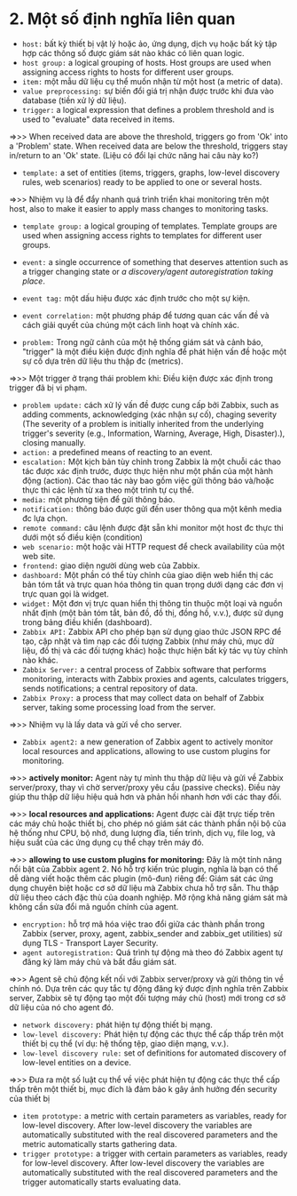 # 2. Một số định nghĩa liên quan
- `host:` bất kỳ thiết bị vật lý hoặc ảo, ứng dụng, dịch vụ hoặc bất kỳ tập hợp các thông số được giám sát nào khác có liên quan logic.
- `host group:` a logical grouping of hosts. Host groups are used when assigning access rights to hosts for different user groups. 
- `item:` một mẫu dữ liệu cụ thể muốn nhận từ một host (a metric of data).
- `value preprocessing:` sự biến đổi giá trị nhận được trước khi đưa vào database (tiền xử lý dữ liệu).
- `trigger:` a logical expression that defines a problem threshold and is used to "evaluate" data received in items.

=>>> When received data are above the threshold, triggers go from 'Ok' into a 'Problem' state. When received data are below the threshold, triggers stay in/return to an 'Ok' state. (Liệu có đổi lại chức năng hai câu này ko?)

- `template:` a set of entities (items, triggers, graphs, low-level discovery rules, web scenarios) ready to be applied to one or several hosts.

=>>> Nhiệm vụ là để đẩy nhanh quá trình triển khai monitoring trên một host, also to make it easier to apply mass changes to monitoring tasks.

- `template group:` a logical grouping of templates. Template groups are used when assigning access rights to templates for different user groups.

- `event:` a single occurrence of something that deserves attention such as a trigger changing state or *a discovery/agent autoregistration taking place*.
- `event tag:` một dấu hiệu được xác định trước cho một sự kiện.
- `event correlation:` một phương pháp để tương quan các vấn đề và cách giải quyết của chúng một cách linh hoạt và chính xác.

- `problem:` Trong ngữ cảnh của một hệ thống giám sát và cảnh báo, "trigger" là một điều kiện được định nghĩa để phát hiện vấn đề hoặc một sự cố dựa trên dữ liệu thu thập đc (metrics).

=>>> Một trigger ở trạng thái problem khi: Điều kiện được xác định trong trigger đã bị vi phạm.
- `problem update:` cách xử lý vấn đề được cung cấp bởi Zabbix, such as adding comments, acknowledging (xác nhận sự cố), chaging severity (The severity of a problem is initially inherited from the underlying trigger's severity (e.g., Information, Warning, Average, High, Disaster).), closing manually.
- `action:` a predefined means of reacting to an event.
- `escalation:` Một kịch bản tùy chỉnh trong Zabbix là một chuỗi các thao tác được xác định trước, được thực hiện như một phần của một hành động (action). Các thao tác này bao gồm việc gửi thông báo và/hoặc thực thi các lệnh từ xa theo một trình tự cụ thể.
- `media:` một phương tiện để gửi thông báo.
- `notification:` thông báo được gửi đến user thông qua một kênh media đc lựa chọn.
- `remote command:` câu lệnh được đặt sẵn khi monitor một host đc thực thi dưới một số điều kiện (condition)
- `web scenario:` một hoặc vài HTTP request để check availability của một web site.
- `frontend:` giao diện người dùng web của Zabbix.
- `dashboard:` Một phần có thể tùy chỉnh của giao diện web hiển thị các bản tóm tắt và trực quan hóa thông tin quan trọng dưới dạng các đơn vị trực quan gọi là widget.
- `widget:` Một đơn vị trực quan hiển thị thông tin thuộc một loại và nguồn nhất định (một bản tóm tắt, bản đồ, đồ thị, đồng hồ, v.v.), được sử dụng trong bảng điều khiển (dashboard).
- `Zabbix API:` Zabbix API cho phép bạn sử dụng giao thức JSON RPC để tạo, cập nhật và tìm nạp các đối tượng Zabbix (như máy chủ, mục dữ liệu, đồ thị và các đối tượng khác) hoặc thực hiện bất kỳ tác vụ tùy chỉnh nào khác.
- `Zabbix Server:` a central process of Zabbix software that performs monitoring, interacts with Zabbix proxies and agents, calculates triggers, sends notifications; a central repository of data.
- `Zabbix Proxy:` a process that may collect data on behalf of Zabbix server, taking some processing load from the server.

=>>> Nhiệm vụ là lấy data và gửi về cho server.
- `Zabbix agent2:` a new generation of Zabbix agent to actively monitor local resources and applications, allowing to use custom plugins for monitoring.

=>>> **actively monitor:** Agent này tự mình thu thập dữ liệu và gửi về Zabbix server/proxy, thay vì chờ server/proxy yêu cầu (passive checks). Điều này giúp thu thập dữ liệu hiệu quả hơn và phản hồi nhanh hơn với các thay đổi.

=>>> **local resources and applications:** Agent được cài đặt trực tiếp trên các máy chủ hoặc thiết bị, cho phép nó giám sát các thành phần nội bộ của hệ thống như CPU, bộ nhớ, dung lượng đĩa, tiến trình, dịch vụ, file log, và hiệu suất của các ứng dụng cụ thể chạy trên máy đó.

=>>> **allowing to use custom plugins for monitoring:** Đây là một tính năng nổi bật của Zabbix agent 2. Nó hỗ trợ kiến trúc plugin, nghĩa là bạn có thể dễ dàng viết hoặc thêm các plugin (mô-đun) riêng để: Giám sát các ứng dụng chuyên biệt hoặc cơ sở dữ liệu mà Zabbix chưa hỗ trợ sẵn. Thu thập dữ liệu theo cách đặc thù của doanh nghiệp. Mở rộng khả năng giám sát mà không cần sửa đổi mã nguồn chính của agent.
- `encryption:` hỗ trợ mã hóa việc trao đổi giữa các thành phần trong Zabbix (server, proxy, agent, zabbix_sender and zabbix_get utilities) sử dụng TLS - Transport Layer Security.
- `agent autoregistration:` Quá trình tự động mà theo đó Zabbix agent tự đăng ký làm máy chủ và bắt đầu giám sát.

=>>> Agent sẽ chủ động kết nối với Zabbix server/proxy và gửi thông tin về chính nó. Dựa trên các quy tắc tự động đăng ký được định nghĩa trên Zabbix server, Zabbix sẽ tự động tạo một đối tượng máy chủ (host) mới trong cơ sở dữ liệu của nó cho agent đó.
- `network discovery:` phát hiện tự động thiết bị mạng.
- `low-level discovery:` Phát hiện tự động các thực thể cấp thấp trên một thiết bị cụ thể (ví dụ: hệ thống tệp, giao diện mạng, v.v.).
- `low-level discovery rule:` set of definitions for automated discovery of low-level entities on a device.

=>>> Đưa ra một số luật cụ thể về việc phát hiện tự động các thực thể cấp thấp trên một thiết bị, mục đích là đảm bảo k gây ảnh hưởng đến security của thiết bị 
- `item prototype:` a metric with certain parameters as variables, ready for low-level discovery. After low-level discovery the variables are automatically substituted with the real discovered parameters and the metric automatically starts gathering data.
- `trigger prototype:` a trigger with certain parameters as variables, ready for low-level discovery. After low-level discovery the variables are automatically substituted with the real discovered parameters and the trigger automatically starts evaluating data.


